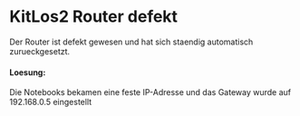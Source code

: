 # KitLos2 Router defekt

Der Router ist defekt gewesen und hat sich staendig automatisch zurueckgesetzt. 

#### Loesung:

Die Notebooks bekamen eine feste IP-Adresse  und das Gateway wurde auf 192.168.0.5 eingestellt
